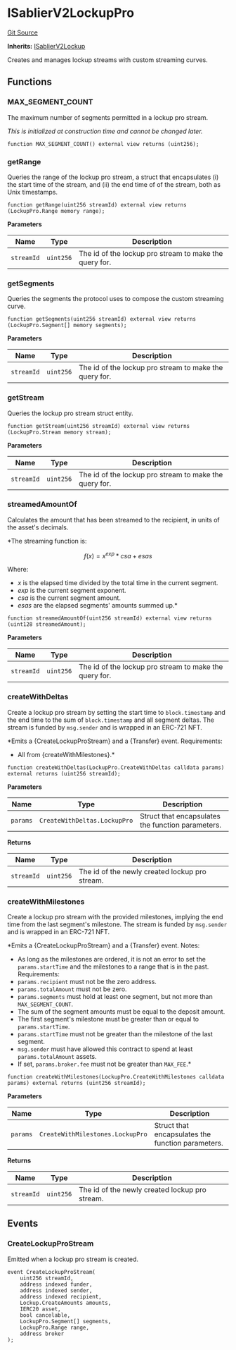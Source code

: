 # ISablierV2LockupPro

[Git Source](https://github.com/sablierhq/v2-core/blob/8bfc7785e498ccde9a6d39ad2fc8998d9077f979/docs/contracts/v2/reference/core/interfaces)

**Inherits:** [ISablierV2Lockup](/docs/contracts/v2/reference/core/interfaces/interface.ISablierV2Lockup.md)

Creates and manages lockup streams with custom streaming curves.

## Functions

### MAX_SEGMENT_COUNT

The maximum number of segments permitted in a lockup pro stream.

_This is initialized at construction time and cannot be changed later._

```solidity
function MAX_SEGMENT_COUNT() external view returns (uint256);
```

### getRange

Queries the range of the lockup pro stream, a struct that encapsulates (i) the start time of the stream, and (ii) the
end time of of the stream, both as Unix timestamps.

```solidity
function getRange(uint256 streamId) external view returns (LockupPro.Range memory range);
```

**Parameters**

| Name       | Type      | Description                                            |
| ---------- | --------- | ------------------------------------------------------ |
| `streamId` | `uint256` | The id of the lockup pro stream to make the query for. |

### getSegments

Queries the segments the protocol uses to compose the custom streaming curve.

```solidity
function getSegments(uint256 streamId) external view returns (LockupPro.Segment[] memory segments);
```

**Parameters**

| Name       | Type      | Description                                            |
| ---------- | --------- | ------------------------------------------------------ |
| `streamId` | `uint256` | The id of the lockup pro stream to make the query for. |

### getStream

Queries the lockup pro stream struct entity.

```solidity
function getStream(uint256 streamId) external view returns (LockupPro.Stream memory stream);
```

**Parameters**

| Name       | Type      | Description                                            |
| ---------- | --------- | ------------------------------------------------------ |
| `streamId` | `uint256` | The id of the lockup pro stream to make the query for. |

### streamedAmountOf

Calculates the amount that has been streamed to the recipient, in units of the asset's decimals.

\*The streaming function is:

$$
f(x) = x^{exp} * csa + esas
$$

Where:

- $x$ is the elapsed time divided by the total time in the current segment.
- $exp$ is the current segment exponent.
- $csa$ is the current segment amount.
- $esas$ are the elapsed segments' amounts summed up.\*

```solidity
function streamedAmountOf(uint256 streamId) external view returns (uint128 streamedAmount);
```

**Parameters**

| Name       | Type      | Description                                            |
| ---------- | --------- | ------------------------------------------------------ |
| `streamId` | `uint256` | The id of the lockup pro stream to make the query for. |

### createWithDeltas

Create a lockup pro stream by setting the start time to `block.timestamp` and the end time to the sum of
`block.timestamp` and all segment deltas. The stream is funded by `msg.sender` and is wrapped in an ERC-721 NFT.

\*Emits a {CreateLockupProStream} and a {Transfer} event. Requirements:

- All from {createWithMilestones}.\*

```solidity
function createWithDeltas(LockupPro.CreateWithDeltas calldata params) external returns (uint256 streamId);
```

**Parameters**

| Name     | Type                         | Description                                       |
| -------- | ---------------------------- | ------------------------------------------------- |
| `params` | `CreateWithDeltas.LockupPro` | Struct that encapsulates the function parameters. |

**Returns**

| Name       | Type      | Description                                    |
| ---------- | --------- | ---------------------------------------------- |
| `streamId` | `uint256` | The id of the newly created lockup pro stream. |

### createWithMilestones

Create a lockup pro stream with the provided milestones, implying the end time from the last segment's milestone. The
stream is funded by `msg.sender` and is wrapped in an ERC-721 NFT.

\*Emits a {CreateLockupProStream} and a {Transfer} event. Notes:

- As long as the milestones are ordered, it is not an error to set the `params.startTime` and the milestones to a range
  that is in the past. Requirements:
- `params.recipient` must not be the zero address.
- `params.totalAmount` must not be zero.
- `params.segments` must hold at least one segment, but not more than `MAX_SEGMENT_COUNT`.
- The sum of the segment amounts must be equal to the deposit amount.
- The first segment's milestone must be greater than or equal to `params.startTime`.
- `params.startTime` must not be greater than the milestone of the last segment.
- `msg.sender` must have allowed this contract to spend at least `params.totalAmount` assets.
- If set, `params.broker.fee` must not be greater than `MAX_FEE`.\*

```solidity
function createWithMilestones(LockupPro.CreateWithMilestones calldata params) external returns (uint256 streamId);
```

**Parameters**

| Name     | Type                             | Description                                       |
| -------- | -------------------------------- | ------------------------------------------------- |
| `params` | `CreateWithMilestones.LockupPro` | Struct that encapsulates the function parameters. |

**Returns**

| Name       | Type      | Description                                    |
| ---------- | --------- | ---------------------------------------------- |
| `streamId` | `uint256` | The id of the newly created lockup pro stream. |

## Events

### CreateLockupProStream

Emitted when a lockup pro stream is created.

```solidity
event CreateLockupProStream(
    uint256 streamId,
    address indexed funder,
    address indexed sender,
    address indexed recipient,
    Lockup.CreateAmounts amounts,
    IERC20 asset,
    bool cancelable,
    LockupPro.Segment[] segments,
    LockupPro.Range range,
    address broker
);
```
